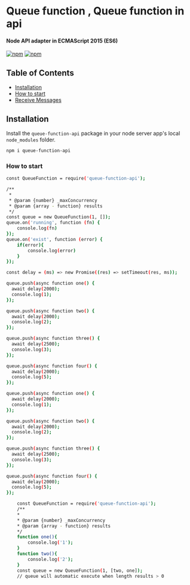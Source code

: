 # Queue function , Queue function in api

#### Node API adapter in ECMAScript 2015 (ES6)

[![npm](https://img.shields.io/npm/v/npm.svg)](https://www.npmjs.com/package/queue-function-api) [![npm](https://cafedev.vn/wp-content/uploads/2020/07/cafedev_queue_c.png)](https://www.npmjs.com/package/queue-function-api)

## Table of Contents

- [Installation](#installation)
- [How to start](#how-to-start)
- [Receive Messages](#example)
    
## Installation

Install the `queue-function-api` package in your node server app's local `node_modules` folder.

```bash
npm i queue-function-api
```

### How to start

```bash
const QueueFunction = require('queue-function-api');

/**
 *
 * @param {number} _maxConcurrency
 * @param {array - function} results
 */
const queue = new QueueFunction(1, []);
queue.on('running', function (fn) {
    console.log(fn)
});
queue.on('exist', function (error) {
    if(error){
        console.log(error)
    }
});

const delay = (ms) => new Promise((res) => setTimeout(res, ms));

queue.push(async function one() {
  await delay(2000);
  console.log(1);
});

queue.push(async function two() {
  await delay(2000);
  console.log(2);
});

queue.push(async function three() {
  await delay(2500);
  console.log(3);
});

queue.push(async function four() {
  await delay(2000);
  console.log(5);
});

queue.push(async function one() {
  await delay(2000);
  console.log(1);
});

queue.push(async function two() {
  await delay(2000);
  console.log(2);
});

queue.push(async function three() {
  await delay(2500);
  console.log(3);
});

queue.push(async function four() {
  await delay(2000);
  console.log(5);
});
```

```bash
    const QueueFunction = require('queue-function-api');
    /**
    *
    * @param {number} _maxConcurrency
    * @param {array - function} results
    */
    function one(){
        console.log('1');
    }
    function two(){
        console.log('2');
    }
    const queue = new QueueFunction(1, [two, one]);
    // queue will automatic execute when length results > 0
```